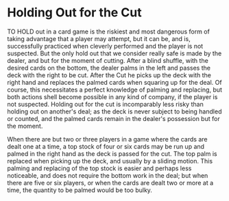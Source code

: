 # Holding Out for the Cut

TO HOLD out in a card game is the riskiest and most dangerous form of taking advantage that a player may attempt, but it can be, and is, successfully practiced when cleverly performed and the player is not suspected. But the only hold out that we consider really safe is made by the dealer, and but for the moment of cutting. After a blind shuffle, with the desired cards on the bottom, the dealer palms in the left and passes the deck with the right to be cut. After the Cut he picks up the deck with the right hand and replaces the palmed cards when squaring up for the deal. Of course, this necessitates a perfect knowledge of palming and replacing, but both actions shell become possible in any kind of company, if the player is not suspected. Holding out for the cut is incomparably less risky than holding out on another's deal; as the deck is never subject to being handled or counted, and the palmed cards remain in the dealer's possession but for the moment.

When there are but two or three players in a game where the cards are dealt one at a time, a top stock of four or six cards may be run up and palmed in the right hand as the deck is passed for the cut. The top palm is replaced when picking up the deck, and usually by a sliding motion. This palming and replacing of the top stock is easier and perhaps less noticeable, and does not require the bottom work in the deal; but when there are five or six players, or when the cards are dealt two or more at a time, the quantity to be palmed would be too bulky.
